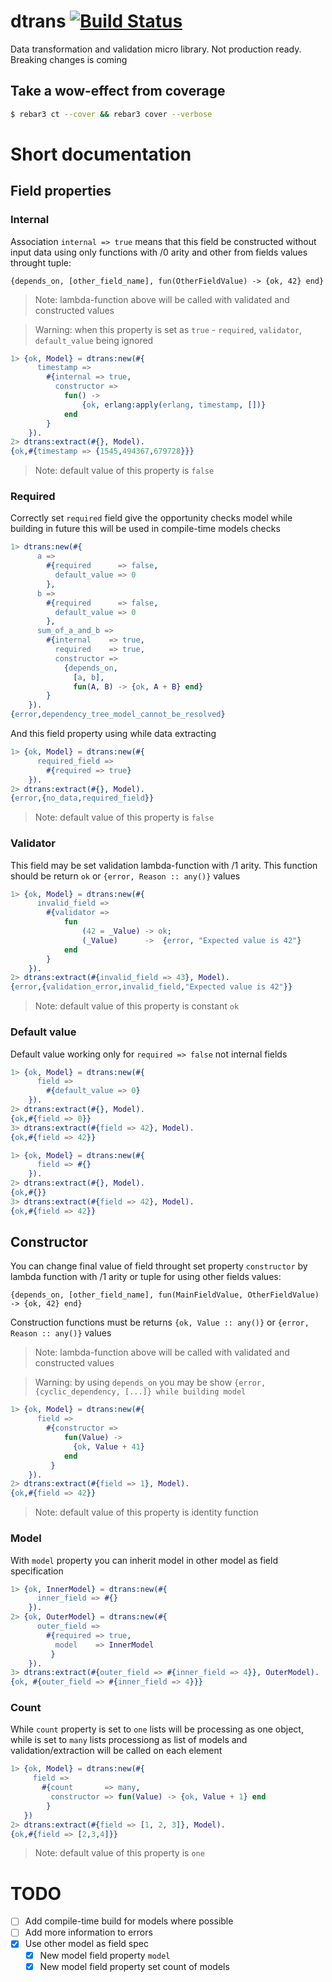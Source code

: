 dtrans [![Build Status](https://travis-ci.org/bottleneko/dtrans.svg?branch=master)](https://travis-ci.org/bottleneko/dtrans)
=====

Data transformation and validation micro library. Not production ready.
 Breaking changes is coming

Take a wow-effect from coverage
-----

```sh
$ rebar3 ct --cover && rebar3 cover --verbose
```

# Short documentation 

## Field properties

### Internal

Association `internal => true` means that this field be constructed 
without input data using only functions with /0 arity and other 
from fields values throught tuple:

`{depends_on, [other_field_name], fun(OtherFieldValue) -> {ok, 42} end}`

> Note: lambda-function above will be called with validated and constructed values 

> Warning: when this property is set as `true` - `required`, `validator`, `default_value` being ignored

```erlang
1> {ok, Model} = dtrans:new(#{
      timestamp =>
        #{internal => true,
          constructor => 
            fun() -> 
                {ok, erlang:apply(erlang, timestamp, [])} 
            end
        }
    }).
2> dtrans:extract(#{}, Model).
{ok,#{timestamp => {1545,494367,679728}}}
```

> Note: default value of this property is `false`

### Required

Correctly set `required` field give the opportunity checks model 
while building in future this will be used in compile-time models
 checks 

```erlang
1> dtrans:new(#{
      a =>
        #{required      => false,
          default_value => 0
        },
      b => 
        #{required      => false,
          default_value => 0
        },
      sum_of_a_and_b =>
        #{internal    => true,
          required    => true,
          constructor => 
            {depends_on, 
              [a, b], 
              fun(A, B) -> {ok, A + B} end}
        }
    }).
{error,dependency_tree_model_cannot_be_resolved}
```

And this field property using while data extracting

```erlang
1> {ok, Model} = dtrans:new(#{
      required_field =>
        #{required => true}
    }).
2> dtrans:extract(#{}, Model).
{error,{no_data,required_field}}
```

> Note: default value of this property is `false`
    
### Validator

This field may be set validation lambda-function with /1 arity.
This function should be return `ok` or `{error, Reason :: any()}` values 

```erlang
1> {ok, Model} = dtrans:new(#{
      invalid_field =>
        #{validator =>
            fun
                (42 = _Value) -> ok;
                (_Value)      ->  {error, "Expected value is 42"}
            end
        }
    }).
2> dtrans:extract(#{invalid_field => 43}, Model).
{error,{validation_error,invalid_field,"Expected value is 42"}}
```

> Note: default value of this property is constant `ok`
  
### Default value

Default value working only for `required => false` not internal fields

```erlang
1> {ok, Model} = dtrans:new(#{
      field =>
        #{default_value => 0}
    }).
2> dtrans:extract(#{}, Model).
{ok,#{field => 0}}
3> dtrans:extract(#{field => 42}, Model).
{ok,#{field => 42}}
```

```erlang
1> {ok, Model} = dtrans:new(#{
      field => #{}
    }).
2> dtrans:extract(#{}, Model).
{ok,#{}}
3> dtrans:extract(#{field => 42}, Model).
{ok,#{field => 42}}
```

## Constructor

You can change final value of field throught set property `constructor` by lambda function with /1 arity 
or tuple for using other fields values:

`{depends_on, [other_field_name], fun(MainFieldValue, OtherFieldValue) -> {ok, 42} end}`

Construction functions must be returns `{ok, Value :: any()}` or `{error, Reason :: any()}` values

> Note: lambda-function above will be called with validated and constructed values 

> Warning: by using `depends_on` you may be show `{error, {cyclic_dependency, [...]} while building model`

```erlang
1> {ok, Model} = dtrans:new(#{
      field =>
        #{constructor => 
            fun(Value) -> 
              {ok, Value + 41}
            end
         }
    }).
2> dtrans:extract(#{field => 1}, Model).
{ok,#{field => 42}}
```

> Note: default value of this property is identity function

### Model

With `model` property you can inherit model in other model as field specification

```erlang
1> {ok, InnerModel} = dtrans:new(#{
      inner_field => #{}
    }).
2> {ok, OuterModel} = dtrans:new(#{
      outer_field => 
        #{required => true,
          model    => InnerModel
         }
    }).
3> dtrans:extract(#{outer_field => #{inner_field => 4}}, OuterModel).
{ok, #{outer_field => #{inner_field => 4}}}
```

### Count

While `count` property is set to `one` lists will be processing as one 
object, while is set to `many` lists processiong as list of models and
 validation/extraction will be called on each element
 
 ```erlang
1> {ok, Model} = dtrans:new(#{
      field => 
        #{count       => many,
          constructor => fun(Value) -> {ok, Value + 1} end
         }
    })
2> dtrans:extract(#{field => [1, 2, 3]}, Model).
{ok,#{field => [2,3,4]}}
```

> Note: default value of this property is `one`

# TODO

* [ ] Add compile-time build for models where possible
* [ ] Add more information to errors
* [x] Use other model as field spec
    * [x] New model field property `model`
    * [x] New model field property set count of models 